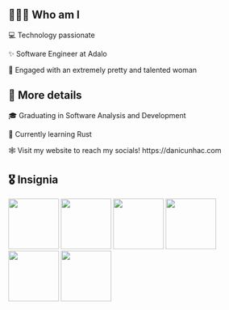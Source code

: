## 🧑🏻‍💻 Who am I
<p>
  💻 Technology passionate
</p>
<p>
  ✨ Software Engineer at Adalo
</p>
<p>
  💍  Engaged with an extremely pretty and talented woman

## 📓 More details

<p>
  <p>
  🎓  Graduating in Software Analysis and Development
  </p>
  <p>
  🦀  Currently learning Rust
  </p>
  <p>
  🕸 Visit my website to reach my socials! https://danicunhac.com
  </p>

## 🎖 Insignia
<p>
 <img src="https://www.holopin.io/_next/image?url=https%3A%2F%2Fassets.holopin.io%2FeyJidWNrZXQiOiJob2xvcGluLWFzc2V0cyIsImtleSI6ImFzc2V0cy9jbDd0ZDhncDUwMTMyMDlrMHd1OHFlNHg5IiwiZWRpdHMiOnsicm90YXRlIjpudWxsfX0%3D&w=3840&q=75" width="100" height="100" />
<img src="https://www.holopin.io/_next/image?url=https%3A%2F%2Fassets.holopin.io%2FeyJidWNrZXQiOiJob2xvcGluLWFzc2V0cyIsImtleSI6ImFzc2V0cy9jbDhlcTN6OWMwMzU3MDlsM2Z4OTluOHg2IiwiZWRpdHMiOnsicm90YXRlIjpudWxsfX0%3D&w=3840&q=75" width="100" height="100" />
<img src="https://www.holopin.io/_next/image?url=https%3A%2F%2Fassets.holopin.io%2FeyJidWNrZXQiOiJob2xvcGluLWFzc2V0cyIsImtleSI6ImFzc2V0cy9jbDhkNmZycXowMTgxMDltaGFleGpmczRwIiwiZWRpdHMiOnsicm90YXRlIjpudWxsfX0%3D&w=3840&q=75" width="100" height="100" />
<img src="https://xesque.rocketseat.dev/platform/badges/Pioneer.svg" width="100" height="100" />
<img src="https://xesque.rocketseat.dev/platform/badges/1660163696423.png" width="100" height="100" />
<img src="https://www.holopin.io/_next/image?url=https%3A%2F%2Fassets.holopin.io%2FeyJidWNrZXQiOiJob2xvcGluLWFzc2V0cyIsImtleSI6ImFzc2V0cy9jbDlmczZqdWgxNjI1ODA5bWkyNXAyNjRtbiIsImVkaXRzIjp7InJvdGF0ZSI6bnVsbH19&w=1920&q=75" width="100" height="100" />
</p>

